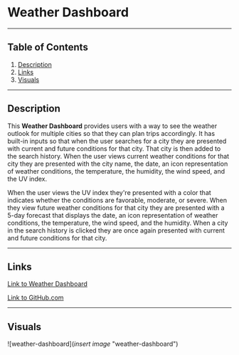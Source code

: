 # **Weather Dashboard**
***

## Table of Contents
1. [Description](#description)  
2. [Links](#links)  
3. [Visuals](#visuals)  
***

## Description
This **Weather Dashboard** provides users with a way to see the weather outlook for multiple cities so that they can plan trips accordingly. It has built-in inputs so that when the user searches for a city they are presented with current and future conditions for that city. That city is then added to the search history. When the user views current weather conditions for that city they are presented with the city name, the date, an icon representation of weather conditions, the temperature, the humidity, the wind speed, and the UV index.

When the user views the UV index they're presented with a color that indicates whether the conditions are favorable, moderate, or severe. When they view future weather conditions for that city they are presented with a 5-day forecast that displays the date, an icon representation of weather conditions, the temperature, the wind speed, and the humidity. When a city in the search history is clicked they are once again presented with current and future conditions for that city.



***

## Links
[Link to Weather Dashboard](https://mattholtmoore.github.io/weather-dashboard-project/)

[Link to GitHub.com](https://github.com/mattholtmoore/weather-dashboard-project)  
***

## Visuals
![weather-dashboard](*insert image* "weather-dashboard")


 